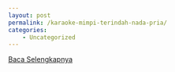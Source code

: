 ```yaml
---
layout: post
permalink: /karaoke-mimpi-terindah-nada-pria/
categories:
    - Uncategorized
---
```


[Baca Selengkapnya](/09)